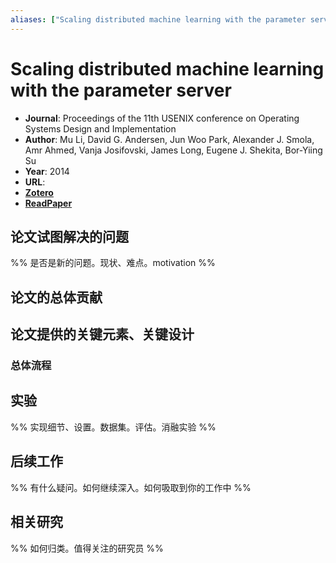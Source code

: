 ```yaml
---
aliases: ["Scaling distributed machine learning with the parameter server", "Scaling distributed machine learning with the parameter server, 2014"]
---
```

# Scaling distributed machine learning with the parameter server

- **Journal**: Proceedings of the 11th USENIX conference on Operating Systems Design and Implementation
- **Author**: Mu Li, David G. Andersen, Jun Woo Park, Alexander J. Smola, Amr Ahmed, Vanja Josifovski, James Long, Eugene J. Shekita, Bor-Yiing Su
- **Year**: 2014
- **URL**: 
- [**Zotero**](zotero://select/items/@2014ScalingDistributedMachineLi)
- [**ReadPaper**](https://readpaper.com/pdf-annotate/note?pdfId=4508143859539795969)

## 论文试图解决的问题

%% 是否是新的问题。现状、难点。motivation %%

## 论文的总体贡献

## 论文提供的关键元素、关键设计

### 总体流程

## 实验

%% 实现细节、设置。数据集。评估。消融实验 %%

## 后续工作

%% 有什么疑问。如何继续深入。如何吸取到你的工作中 %%

## 相关研究

%% 如何归类。值得关注的研究员 %%

